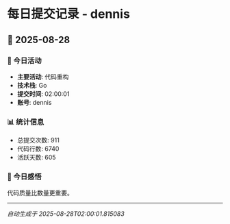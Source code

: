 # 每日提交记录 - dennis

## 📅 2025-08-28

### 🎯 今日活动
- **主要活动**: 代码重构
- **技术栈**: Go
- **提交时间**: 02:00:01
- **账号**: dennis

### 📊 统计信息
- 总提交次数: 911
- 代码行数: 6740
- 活跃天数: 605

### 💭 今日感悟
代码质量比数量更重要。

---
*自动生成于 2025-08-28T02:00:01.815083*
